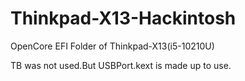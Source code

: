 # Thinkpad-X13-Hackintosh
OpenCore EFI Folder of Thinkpad-X13(i5-10210U)

TB was not used.But USBPort.kext is made up to use.


